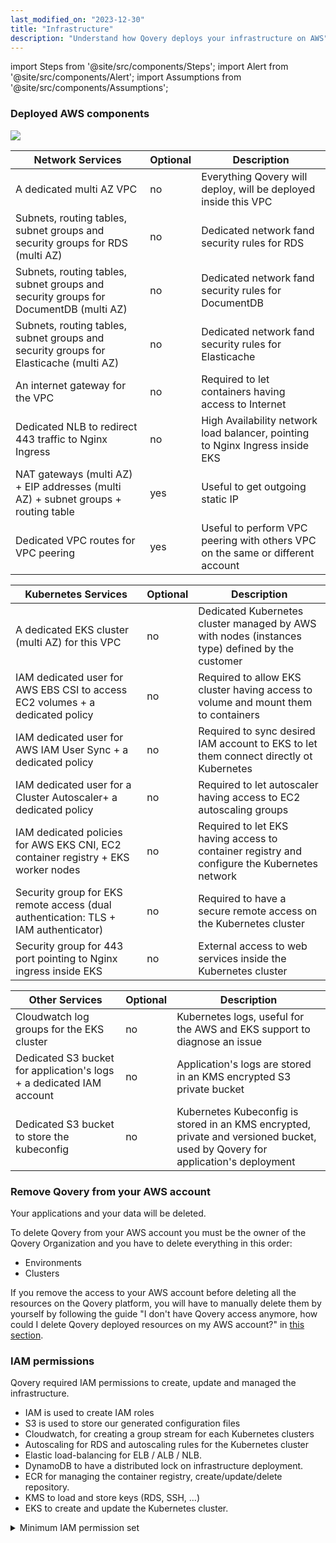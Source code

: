```yaml
---
last_modified_on: "2023-12-30"
title: "Infrastructure"
description: "Understand how Qovery deploys your infrastructure on AWS"
---
```


import Steps from '@site/src/components/Steps';
import Alert from '@site/src/components/Alert';
import Assumptions from '@site/src/components/Assumptions';

### Deployed AWS components

<img src="/img/aws-deployed-infra.png" />

| Network Services                                                                      | Optional | Description                                                                               |
|---------------------------------------------------------------------------------------|----------|-------------------------------------------------------------------------------------------|
| A dedicated multi AZ VPC                                                              | no       | Everything Qovery will deploy, will be deployed inside this VPC                           |
| Subnets, routing tables, subnet groups and security groups for RDS (multi AZ)         | no       | Dedicated network fand security rules for RDS                                             |
| Subnets, routing tables, subnet groups and security groups for DocumentDB (multi AZ)  | no       | Dedicated network fand security rules for DocumentDB                                      |
| Subnets, routing tables, subnet groups and security groups for Elasticache (multi AZ) | no       | Dedicated network fand security rules for Elasticache                                     |
| An internet gateway for the VPC                                                       | no       | Required to let containers having access to Internet                                      |
| Dedicated NLB to redirect 443 traffic to Nginx Ingress                                | no       | High Availability network load balancer, pointing to Nginx Ingress inside EKS             |
| NAT gateways (multi AZ) + EIP addresses (multi AZ) + subnet groups + routing table    | yes      | Useful to get outgoing static IP                                                          |
| Dedicated VPC routes for VPC peering                                                  | yes      | Useful to perform VPC peering with others VPC on the same or different account            |

| Kubernetes Services                                                                 | Optional | Description                                                                                     |
|-------------------------------------------------------------------------------------|----------|-------------------------------------------------------------------------------------------------|
| A dedicated EKS cluster (multi AZ) for this VPC                                     | no       | Dedicated Kubernetes cluster managed by AWS with nodes (instances type) defined by the customer |
| IAM dedicated user for AWS EBS CSI to access EC2 volumes + a dedicated policy       | no       | Required to allow EKS cluster having access to volume and mount them to containers              |
| IAM dedicated user for AWS IAM User Sync + a dedicated policy                       | no       | Required to sync desired IAM account to EKS to let them connect directly ot Kubernetes          |
| IAM dedicated user for a Cluster Autoscaler+ a dedicated policy                     | no       | Required to let autoscaler having access to EC2 autoscaling groups                              |
| IAM dedicated policies for AWS EKS CNI, EC2 container registry + EKS worker nodes   | no       | Required to let EKS having access to container registry and configure the Kubernetes network    |
| Security group for EKS remote access (dual authentication: TLS + IAM authenticator) | no       | Required to have a secure remote access on the Kubernetes cluster                               |
| Security group for 443 port pointing to Nginx ingress inside EKS                    | no       | External access to web services inside the Kubernetes cluster                                   |

| Other Services                                                       | Optional | Description                                                                                                                    |
|----------------------------------------------------------------------|----------|--------------------------------------------------------------------------------------------------------------------------------|
| Cloudwatch log groups for the EKS cluster                            | no       | Kubernetes logs, useful for the AWS and EKS support to diagnose an issue                                                       |
| Dedicated S3 bucket for application's logs + a dedicated IAM account | no       | Application's logs are stored in an KMS encrypted S3 private bucket                                                            |
| Dedicated S3 bucket to store the kubeconfig                          | no       | Kubernetes Kubeconfig is stored in an KMS encrypted, private and versioned bucket, used by Qovery for application's deployment |

### Remove Qovery from your AWS account

<Alert type="warning">

Your applications and your data will be deleted.

</Alert>

To delete Qovery from your AWS account you must be the owner of the Qovery Organization and you have to delete everything in this order:
- Environments
- Clusters

<Alert type="warning">

If you remove the access to your AWS account before deleting all the resources on the Qovery platform, you will have to manually delete them
by yourself by following the guide "I don't have Qovery access anymore, how could I delete Qovery deployed resources on my AWS account?"
in [this section][docs.using-qovery.troubleshoot].

</Alert>

### IAM permissions

Qovery required IAM permissions to create, update and managed the infrastructure.

- IAM is used to create IAM roles
- S3 is used to store our generated configuration files
- Cloudwatch, for creating a group stream for each Kubernetes clusters
- Autoscaling for RDS and autoscaling rules for the Kubernetes cluster
- Elastic load-balancing for ELB / ALB / NLB.
- DynamoDB to have a distributed lock on infrastructure deployment.
- ECR for managing the container registry, create/update/delete repository.
- KMS to load and store keys (RDS, SSH, …)
- EKS to create and update the Kubernetes cluster.

<details><summary>Minimum IAM permission set</summary><blockquote>
Last update: 2023-06-08
</blockquote>

<Alert type="alert">

This is purely informative and we strongly recommend you to NOT use this configuration within your IAM permissions since it might not
reflect the latest product update. Please use the one provided in the section above.

</Alert>

Below you can find the minimum permission set required by Qovery to run and deploy your applications.

Policies lengths are limited regarding which object they’re attached to but the one Qovery needs represent more than the maximum (~6000
characters).

In order to setup it up, you need to create two IAM groups, each one with one of the following policies.

Then we must create a user added to each of the previously created groups.

Once it’s done, the user’s access key and secret key can be used in Qovery.

```json

{
    "Version": "2012-10-17",
    "Statement": [
        {
            "Effect": "Allow",
            "Action": [
                "autoscaling:SuspendProcesses",
                "ec2:AllocateAddress",
                "ec2:AssociateAddress",
                "ec2:AssociateRouteTable",
                "ec2:AttachVolume",
                "ec2:AttachInternetGateway",
                "ec2:AuthorizeSecurityGroupEgress",
                "ec2:AuthorizeSecurityGroupIngress",
                "ec2:CreateInternetGateway",
                "ec2:CreateKeyPair",
                "ec2:CreateLaunchTemplate",
                "ec2:CreateLaunchTemplateVersion",
                "ec2:CreateNatGateway",
                "ec2:CreateRoute",
                "ec2:CreateRouteTable",
                "ec2:CreateSecurityGroup",
                "ec2:CreateSubnet",
                "ec2:CreateTags",
                "ec2:CreateVolume",
                "ec2:CreateVpc",
                "ec2:DeleteInternetGateway",
                "ec2:DeleteKeyPair",
                "ec2:DeleteLaunchTemplate",
                "ec2:DeleteNatGateway",
                "ec2:DeleteRouteTable",
                "ec2:DeleteSecurityGroup",
                "ec2:DeleteSubnet",
                "ec2:DeleteVolume",
                "ec2:DeleteVpc",
                "ec2:DescribeAddresses",
                "ec2:DescribeAvailabilityZones",
                "ec2:DescribeImages",
                "ec2:DescribeInstanceAttribute",
                "ec2:DescribeInstanceCreditSpecifications",
                "ec2:DescribeInstances",
                "ec2:DescribeInstanceTypes",
                "ec2:DescribeInternetGateways",
                "ec2:DescribeKeyPairs",
                "ec2:DescribeLaunchTemplateVersions",
                "ec2:DescribeLaunchTemplates",
                "ec2:DescribeNatGateways",
                "ec2:DescribeNetworkAcls",
                "ec2:DescribeNetworkInterfaces",
                "ec2:DescribeRouteTables",
                "ec2:DescribeSecurityGroupRules",
                "ec2:DescribeSecurityGroups",
                "ec2:DescribeSubnets",
                "ec2:DescribeTags",
                "ec2:DescribeVolumes",
                "ec2:DescribeVpcAttribute",
                "ec2:DescribeVpcClassicLink",
                "ec2:DescribeVpcClassicLinkDnsSupport",
                "ec2:DescribeVpcs",
                "ec2:DetachInternetGateway",
                "ec2:DetachVolume",
                "ec2:DisassociateAddress",
                "ec2:DisassociateRouteTable",
                "ec2:ImportKeyPair",
                "ec2:ModifySubnetAttribute",
                "ec2:ModifyVpcAttribute",
                "ec2:ReleaseAddress",
                "ec2:RevokeSecurityGroupEgress",
                "ec2:RevokeSecurityGroupIngress",
                "ec2:RunInstances",
                "ec2:StopInstances",
                "ec2:TerminateInstances",
                "ecr:BatchCheckLayerAvailability",
                "ecr:BatchGetImage",
                "ecr:CompleteLayerUpload",
                "ecr:CreateRepository",
                "ecr:DeleteRepository",
                "ecr:DescribeImages",
                "ecr:DescribeRepositories",
                "ecr:GetAuthorizationToken",
                "ecr:GetDownloadUrlForLayer",
                "ecr:InitiateLayerUpload",
                "ecr:PutImage",
                "ecr:PutLifecyclePolicy",
                "ecr:TagResource",
                "ecr:UploadLayerPart",
                "eks:CreateAddon",
                "eks:CreateCluster",
                "eks:CreateNodegroup",
                "eks:DeleteAddon",
                "eks:DeleteCluster",
                "eks:DeleteNodegroup",
                "eks:DescribeAddon",
                "eks:DescribeCluster",
                "eks:DescribeNodegroup",
                "eks:DescribeUpdate",
                "eks:ListClusters",
                "eks:ListNodegroups",
                "eks:TagResource",
                "eks:UpdateAddon",
                "eks:UpdateClusterConfig",
                "eks:UpdateClusterVersion",
                "eks:UpdateNodegroupConfig",
                "eks:UpdateNodegroupVersion",
                "elasticache:AddTagsToResource",
                "elasticache:CreateCacheSubnetGroup",
                "elasticache:CreateReplicationGroup",
                "elasticache:DeleteCacheSubnetGroup",
                "elasticache:DeleteReplicationGroup",
                "elasticache:DescribeCacheClusters",
                "elasticache:DescribeCacheSubnetGroups",
                "elasticache:DescribeReplicationGroups",
                "elasticache:ListTagsForResource",
                "elasticloadbalancing:DescribeLoadBalancers",
                "elasticloadbalancing:DescribeTags"
            ],
            "Resource": "*"
        }
    ]
}

```

```json
{
    "Version": "2012-10-17",
    "Statement": [
        {
            "Effect": "Allow",
            "Action": [
                "iam:AddRoleToInstanceProfile",
                "iam:AttachRolePolicy",
                "iam:AttachUserPolicy",
                "iam:CreateAccessKey",
                "iam:CreateInstanceProfile",
                "iam:CreateOpenIDConnectProvider",
                "iam:CreatePolicy",
                "iam:CreateRole",
                "iam:CreateServiceLinkedRole",
                "iam:CreateUser",
                "iam:DeleteAccessKey",
                "iam:DeleteInstanceProfile",
                "iam:DeleteOpenIDConnectProvider",
                "iam:DeletePolicy",
                "iam:DeleteRole",
                "iam:DeleteRolePolicy",
                "iam:DeleteUser",
                "iam:DeleteUserPolicy",
                "iam:DetachRolePolicy",
                "iam:DetachUserPolicy",
                "iam:GetInstanceProfile",
                "iam:GetOpenIDConnectProvider",
                "iam:GetPolicy",
                "iam:GetPolicyVersion",
                "iam:GetRole",
                "iam:GetRolePolicy",
                "iam:GetUser",
                "iam:GetUserPolicy",
                "iam:ListAccessKeys",
                "iam:ListAttachedRolePolicies",
                "iam:ListAttachedUserPolicies",
                "iam:ListGroupsForUser",
                "iam:ListInstanceProfilesForRole",
                "iam:ListPolicyVersions",
                "iam:ListRolePolicies",
                "iam:PassRole",
                "iam:PutRolePolicy",
                "iam:PutUserPolicy",
                "iam:RemoveRoleFromInstanceProfile",
                "iam:TagInstanceProfile",
                "iam:TagOpenIDConnectProvider",
                "iam:TagRole",
                "iam:TagUser",
                "kms:CreateGrant",
                "kms:CreateKey",
                "kms:Decrypt",
                "kms:DescribeKey",
                "kms:GenerateDataKey",
                "kms:GetKeyPolicy",
                "kms:GetKeyRotationStatus",
                "kms:ListResourceTags",
                "kms:PutKeyPolicy",
                "kms:ScheduleKeyDeletion",
                "kms:TagResource",
                "logs:CreateLogGroup",
                "logs:DeleteLogGroup",
                "logs:DescribeLogGroups",
                "logs:ListTagsLogGroup",
                "logs:PutRetentionPolicy",
                "logs:TagLogGroup",
                "rds:AddTagsToResource",
                "rds:CreateDBCluster",
                "rds:CreateDBInstance",
                "rds:CreateDBParameterGroup",
                "rds:CreateDBSubnetGroup",
                "rds:DeleteDBCluster",
                "rds:DeleteDBInstance",
                "rds:DeleteDBParameterGroup",
                "rds:DeleteDBSubnetGroup",
                "rds:DescribeDBClusters",
                "rds:DescribeDBInstances",
                "rds:DescribeDBParameterGroups",
                "rds:DescribeDBParameters",
                "rds:DescribeDBSubnetGroups",
                "rds:DescribeGlobalClusters",
                "rds:ListTagsForResource",
                "rds:ModifyDBInstance",
                "rds:ModifyDBParameterGroup",
                "rds:StartDBCluster",
                "rds:StartDBInstance",
                "rds:StopDBCluster",
                "rds:StopDBInstance",
                "s3:CreateBucket",
                "s3:DeleteBucket",
                "s3:DeleteObject",
                "s3:DeleteObjectVersion",
                "s3:DeleteBucketPolicy",
                "s3:GetAccelerateConfiguration",
                "s3:GetBucketAcl",
                "s3:GetBucketCORS",
                "s3:GetBucketLogging",
                "s3:GetBucketObjectLockConfiguration",
                "s3:GetBucketOwnershipControls",
                "s3:GetBucketPolicy",
                "s3:GetBucketPublicAccessBlock",
                "s3:GetBucketRequestPayment",
                "s3:GetBucketTagging",
                "s3:GetBucketVersioning",
                "s3:GetBucketWebsite",
                "s3:GetEncryptionConfiguration",
                "s3:GetLifecycleConfiguration",
                "s3:GetObject",
                "s3:GetReplicationConfiguration",
                "s3:ListAccessPoints",
                "s3:ListAllMyBuckets",
                "s3:ListBucket",
                "s3:ListBucketMultipartUploads",
                "s3:ListBucketVersions",
                "s3:ListMultiRegionAccessPoints",
                "s3:ListMultipartUploadParts",
                "s3:ListStorageLensConfigurations",
                "s3:PutBucketAcl",
                "s3:PutBucketOwnershipControls",
                "s3:PutBucketPolicy",
                "s3:PutBucketPublicAccessBlock",
                "s3:PutBucketTagging",
                "s3:PutBucketVersioning",
                "s3:PutEncryptionConfiguration",
                "s3:PutLifecycleConfiguration",
                "s3:PutObject",
                "s3:PutObjectRetention",
                "secretsmanager:CreateSecret",
                "secretsmanager:TagResource",
                "sts:GetCallerIdentity"
            ],
            "Resource": "*"
        }
    ]
}
```

</details>


[docs.using-qovery.troubleshoot]: /docs/using-qovery/troubleshoot/
